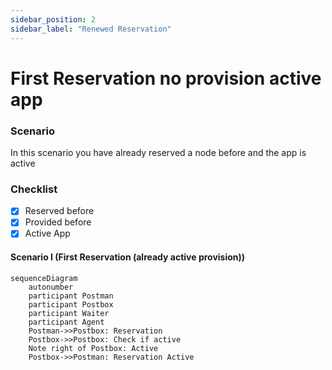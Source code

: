```yaml
---
sidebar_position: 2
sidebar_label: "Renewed Reservation"
---
```


# First Reservation no provision active app

### Scenario

In this scenario you have already reserved a node before and the app is active

### Checklist

- [x] Reserved before
- [x] Provided before
- [x] Active App

#### Scenario I (First Reservation (already active provision))

```mermaid
sequenceDiagram
    autonumber
    participant Postman
    participant Postbox
    participant Waiter
    participant Agent
    Postman->>Postbox: Reservation
    Postbox->>Postbox: Check if active
    Note right of Postbox: Active
    Postbox->>Postman: Reservation Active
```
